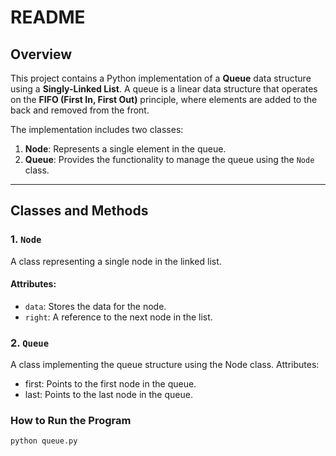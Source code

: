 # README

## Overview

This project contains a Python implementation of a **Queue** data structure using a **Singly-Linked List**. A queue is a linear data structure that operates on the **FIFO (First In, First Out)** principle, where elements are added to the back and removed from the front. 

The implementation includes two classes:
1. **Node**: Represents a single element in the queue.
2. **Queue**: Provides the functionality to manage the queue using the `Node` class.

---

## Classes and Methods

### 1. `Node`
A class representing a single node in the linked list.

#### Attributes:
- `data`: Stores the data for the node.
- `right`: A reference to the next node in the list.

### 2. `Queue`
A class implementing the queue structure using the Node class.
Attributes:
- first: Points to the first node in the queue.
- last: Points to the last node in the queue.
### How to Run the Program

```bash 
python queue.py
